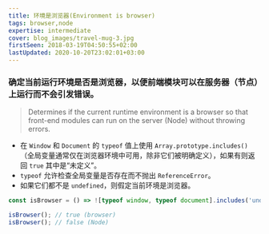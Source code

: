 ```yaml
---
title: 环境是浏览器(Environment is browser)
tags: browser,node
expertise: intermediate
cover: blog_images/travel-mug-3.jpg
firstSeen: 2018-03-19T04:50:55+02:00
lastUpdated: 2020-10-20T23:02:01+03:00
---
```


### 确定当前运行环境是否是浏览器，以便前端模块可以在服务器（节点）上运行而不会引发错误。
> Determines if the current runtime environment is a browser so that front-end modules can run on the server (Node) without throwing errors.

- 在 `Window` 和 `Document` 的 `typeof` 值上使用 `Array.prototype.includes()`（全局变量通常仅在浏览器环境中可用，除非它们被明确定义），如果有则返回 `true` 其中是“未定义”。
- `typeof` 允许检查全局变量是否存在而不抛出 `ReferenceError`。
- 如果它们都不是 `undefined`，则假定当前环境是浏览器。

```js
const isBrowser = () => ![typeof window, typeof document].includes('undefined');
```

```js
isBrowser(); // true (browser)
isBrowser(); // false (Node)
```
